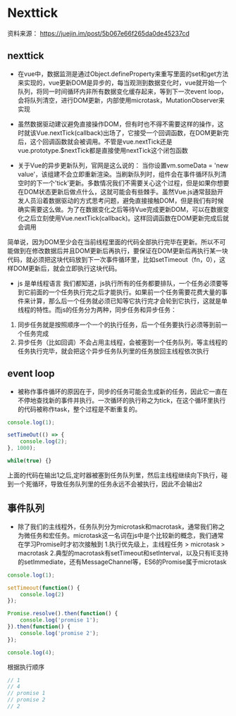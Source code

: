 # Nexttick
资料来源： https://juejin.im/post/5b067e66f265da0de45237cd
## nexttick
- 在vue中，数据监测是通过Object.defineProperty来重写里面的set和get方法来实现的，vue更新DOM是异步的，每当观测到数据变化时，vue就开始一个队列，将同一时间循环内非所有数据变化缓存起来，等到下一次event loop，会将队列清空，进行DOM更新，内部使用microtask，MutationObserver来实现

- 虽然数据驱动建议避免直接操作DOM，但有时也不得不需要这样的操作，这时就该Vue.nextTick(callback)出场了，它接受一个回调函数，在DOM更新完后，这个回调函数就会被调用。不管是vue.nextTick还是vue.prototype.$nextTick都是直接使用nextTick这个闭包函数

- 关于Vue的异步更新队列，官网是这么说的：
当你设置vm.someData = 'new value'，该组建不会立即重新渲染。当刷新队列时，组件会在事件循环队列清空时的下一个'tick'更新。多数情况我们不需要关心这个过程，但是如果你想要在DOM状态更新后做点什么，这就可能会有些棘手。虽然Vue.js通常鼓励开发人员沿着数据驱动的方式思考问题，避免直接接触DOM，但是我们有时候确实需要这么做。为了在数据变化之后等待Vue完成更新DOM，可以在数据变化之后立刻使用Vue.nextTick(callback)。这样回调函数在DOM更新完成后就会调用

简单说，因为DOM至少会在当前线程里面的代码全部执行完毕在更新。所以不可能做到在修改数据后并且DOM更新后再执行，要保证在DOM更新后再执行某一块代码，就必须把这块代码放到下一次事件循环里，比如setTimeout（fn，0），这样DOM更新后，就会立即执行这块代码。

- js 是单线程语言
我们都知道，js执行所有的任务都要排队，一个任务必须要等到它前面的一个任务执行完之后才能执行。如果前一个任务需要花费大量的事件来计算，那么后一个任务就必须已知等它执行完才会轮到它执行，这就是单线程的特性。而js的任务分为两种，同步任务和异步任务：
1. 同步任务就是按照顺序一个一个的执行任务，后一个任务要执行必须等到前一个任务完成
2. 异步任务（比如回调）不会占用主线程，会被塞到一个任务队列，等主线程的任务执行完毕，就会把这个异步任务队列里的任务放回主线程依次执行

## event loop
- 被称作事件循环的原因在于，同步的任务可能会生成新的任务，因此它一直在不停地查找新的事件并执行。一次循环的执行称之为tick，在这个循环里执行的代码被称作task，整个过程是不断重复的。

```javascript
console.log(1);

setTimeOut(() => {
    console.log(2);
}, 1000);

while(true) {}
```

上面的代码在输出1之后,定时器被塞到任务队列里，然后主线程继续向下执行，碰到一个死循环，导致任务队列里的任务永远不会被执行，因此不会输出2

## 事件队列
- 除了我们的主线程外，任务队列分为microtask和macrotask，通常我们称之为微任务和宏任务。microtask这一名词在js中是个比较新的概念，我们通常在学习Promise时才初次接触到
 1.执行优先级上，主线程任务 > microtask > macrotask
 2.典型的macrotask有setTimeout和setInterval，以及只有IE支持的setImmediate，还有MessageChannel等，ES6的Promise属于microtask

```javascript
console.log(1);

setTimeout(function() {
    console.log(2)
});

Promise.resolve().then(function() {
    console.log('promise 1');
}).then(function() {
    console.log('promise 2');
});

console.log(4);
```
根据执行顺序

```javascript
// 1
// 4
// promise 1
// promise 2
// 2
```